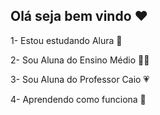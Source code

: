 ## Olá seja bem vindo ❤️

1- Estou estudando Alura 🤩

2- Sou Aluna do Ensino Médio 👩‍🎓

3- Sou Aluna do Professor Caio 💗

4- Aprendendo como funciona 🤖



<!--
**natyvick/natyvick** is a ✨ _special_ ✨ repository because its `README.md` (this file) appears on your GitHub profile.

Here are some ideas to get you started:

- 🔭 I’m currently working on ...
- 🌱 I’m currently learning ...
- 👯 I’m looking to collaborate on ...
- 🤔 I’m looking for help with ...
- 💬 Ask me about ...
- 📫 How to reach me: ...
- 😄 Pronouns: ...
- ⚡ Fun fact: ...
-->
